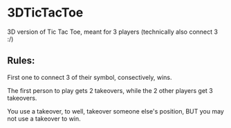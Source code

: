 # 3DTicTacToe
3D version of Tic Tac Toe, meant for 3 players (technically also connect 3 :/) 


## Rules: 
First one to connect 3 of their symbol, consectively, wins. 

The first person to play gets 2 takeovers, while the 2 other players get 3 takeovers. 

You use a takeover, to well, takeover someone else's position, BUT you may not use a takeover to win. 




